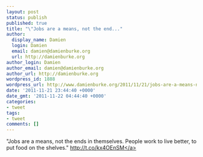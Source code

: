 ```yaml
---
layout: post
status: publish
published: true
title: "\"Jobs are a means, not the end..."
author:
  display_name: Damien
  login: Damien
  email: damien@damienburke.org
  url: http://damienburke.org
author_login: Damien
author_email: damien@damienburke.org
author_url: http://damienburke.org
wordpress_id: 1888
wordpress_url: http://www.damienburke.org/2011/11/21/jobs-are-a-means-not-the-end/
date: '2011-11-21 23:44:40 +0000'
date_gmt: '2011-11-22 04:44:40 +0000'
categories:
- tweet
tags:
- tweet
comments: []
---
```

<p>"Jobs are a means, not the ends in themselves. People work to live better, to put food on the shelves." <a href="http:&#47;&#47;t.co&#47;kx4OEnSM" rel="nofollow">http:&#47;&#47;t.co&#47;kx4OEnSM<&#47;a></p>
